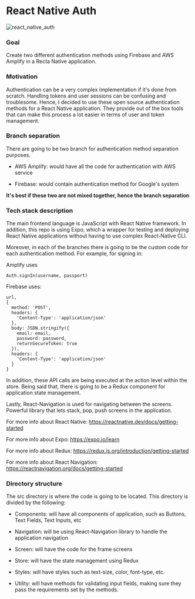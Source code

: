 # React Native Auth

![react_native_auth](https://personal-website-assets.s3.amazonaws.com/Projects/react_native_auth.png)

### Goal

Create two different authentication methods using Firebase and AWS Amplify in a Recta Native application.

### Motivation

Authentication can be a very complex implementation if it's done from scratch. Handling tokens and user sessions can be confusing and troublesome. Hence, I decided to use these open source authentication methods for a React Native application. They provide out of the box tools that can make this process a lot easier in terms of user and token management.

### Branch separation

There are going to be two branch for authentication method separation purposes.

- AWS Amplify: would have all the code for authentication with AWS service

- Firebase: would contain authentication method for Google's system

**It's best if these two are not mixed together, hence the branch separation**

### Tech stack description

The main frontend language is JavaScript with React Native framework. In addition, this repo is using Expo, which a wrapper for testing and deploying React Native applications without having to use complex React-Native CLI.

Moreover, in each of the branches there is going to be the custom code for each authentication method. For example, for signing in:

Amplify uses

```
Auth.signIn(username, passport)
```

Firebase uses:

```
url,
{
  method: 'POST',
  headers: {
    'Content-Type': 'application/json'
  },
  body: JSON.stringify({
    email: email,
    password: password,
    returnSecureToken: true
  }),
  headers: {
    'Content-Type': 'application/json'
  }
}
```

In addition, these API calls are being executed at the action level within the store. Being said that, there is going to be a Redux component for application state management.

Lastly, React-Navigation is used for navigating between the screens. Powerful library that lets stack, pop, push screens in the application.

For more info about React Native: https://reactnative.dev/docs/getting-started

For more info about Expo: https://expo.io/learn

For more info about Redux: https://redux.js.org/introduction/getting-started

For more info about React Navigation: https://reactnavigation.org/docs/getting-started

### Directory structure

The src directory is where the code is going to be located. This directory is divided by the following:
- Components: will have all components of application, such as Buttons, Text Fields, Text Inputs, etc

- Navigation: will be using React-Navigation library to handle the application navigation

- Screen: will have the code for the frame screens

- Store: will have the state management using Redux

- Styles: will have styles such as text-size, color, font-type, etc.

- Utility: will have methods for validating input fields, making sure they pass the requirements set by the methods.
